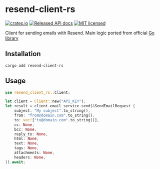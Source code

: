 # resend-client-rs

[![crates.io](https://img.shields.io/crates/v/resend-client-rs.svg)](https://crates.io/crates/resend-client-rs)
[![Released API docs](https://docs.rs/resend-client-rs/badge.svg)](https://docs.rs/resend-client-rs)
[![MIT licensed](https://img.shields.io/badge/license-MIT-blue.svg)](./LICENSE)

Client for sending emails with Resend. Main logic ported from official [Go library](https://github.com/resendlabs/resend-go)

## Installation

`cargo add resend-client-rs`

## Usage

```rust
use resend_client_rs::Client;

let client = Client::new("API_KEY");
let result = client.email_service.send(&SendEmailRequest {
    subject: "My subject".to_string(),
    from: "from@domain.com".to_string(),
    to: vec!["to@domain.com".to_string()],
    cc: None,
    bcc: None,
    reply_to: None,
    html: None,
    text: None,
    tags: None,
    attachments: None,
    headers: None,
}).await;
```

